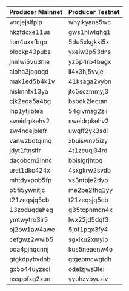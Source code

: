 |Producer Mainnet|Producer Testnet|
|---|---|
|wrcjejslfplp|whyikyans5wc|
|hkzfdcxe11us|gws1hlwlqhq1|
|lion4uxxfbqo|5du5xkgkki5x|
|blockp43pubs|yxeiw3p53dns|
|jnmwi5vu3hle|yz5p4rb4begx|
|aloha3joooqd|ii4x3hj5vvje|
|mak1ed5b4k1v|41ksaga2vybn|
|hislmnfx13ya|jtc5sczmmyj3|
|cjk2eoa5a4bg|bsbdk2lectan|
|lhp1ytjibtea|54givmsg2zii|
|sweidrpkehv2|sweidrpkehv2|
|zw4ndejblefr|uwqff2yk3sdi|
|vanwzbdtqimq|xbuiswnv5izy|
|jdyt1ftnsifr|4t1zcuqj34rd|
|dacobcm2lnnc|bbislgrjhtpq|
|uret1dkc424x|4sxgkrw2svdb|
|mhtdyxpob5fp|vs3ntpje2dyp|
|p5fi5ywnitjc|me2be2fhq1yy|
|t21zeqsjq5cb|t21zeqsjq5cb|
|13zoduqdaheg|g35tcpnmqn4x|
|ymtwytro3ir5|lwx22jd5dqf3|
|oj2ow1aw4awe|5jof1pqx3fy4|
|cefgwz2wwib5|sgxiku2xmyip|
|ooa4pjhqcnnj|kus5neaenw4o|
|gtgkdpybvdnb|gtgepmcwgtdh|
|gx5o44uyzscl|odelzjwa3lei|
|nssppfxg2xue|yyuhzvbyuziv|